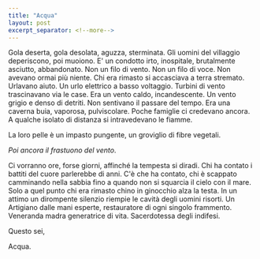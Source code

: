 ```yaml
---
title: "Acqua"
layout: post
excerpt_separator: <!--more-->
---
```


[](/assets/images/acqua.jpg)

<!--more-->

Gola deserta, gola desolata, aguzza, sterminata. Gli uomini del villaggio deperiscono, poi muoiono. E' un condotto irto, inospitale, brutalmente asciutto, abbandonato. Non un filo di vento. Non un filo di voce. Non avevano ormai più niente. Chi era rimasto si accasciava a terra stremato. Urlavano aiuto. Un urlo elettrico a basso voltaggio. Turbini di vento trascinavano via le case. Era un vento caldo, incandescente. Un vento grigio e denso di detriti. Non sentivano il passare del tempo. Era una caverna buia, vaporosa, pulviscolare. Poche famiglie ci credevano ancora. A qualche isolato di distanza si intravedevano le fiamme.

La loro pelle è un impasto pungente, un groviglio di fibre vegetali.

*Poi ancora il frastuono del vento*.

Ci vorranno ore, forse giorni, affinché la tempesta si diradi. Chi ha contato i battiti del cuore parlerebbe di anni. C'è che ha contato, chi è scappato camminando nella sabbia fino a quando non si squarcia il cielo con il mare. Solo a quel punto chi era rimasto chino in ginocchio alza la testa. In un attimo un dirompente silenzio riempie le cavità degli uomini risorti. Un Artigiano dalle mani esperte, restauratore di ogni singolo frammento. Veneranda madra generatrice di vita. Sacerdotessa degli indifesi.

Questo sei,

Acqua.